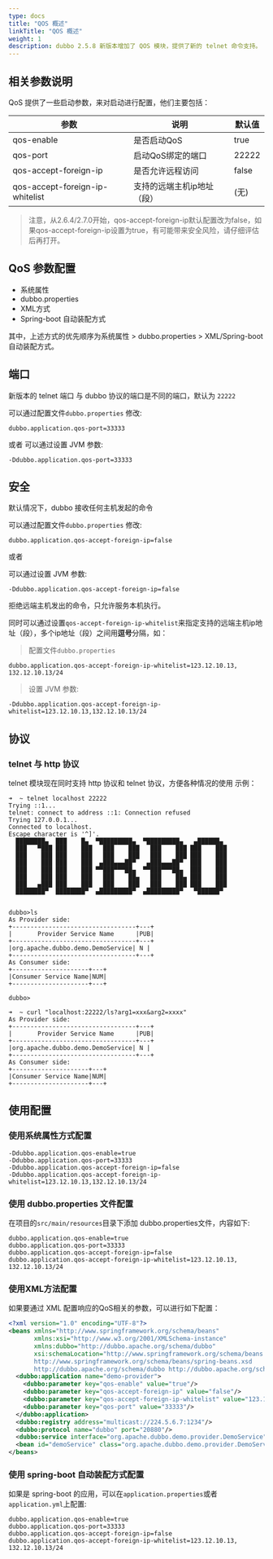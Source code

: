 ```yaml
---
type: docs
title: "QOS 概述"
linkTitle: "QOS 概述"
weight: 1
description: dubbo 2.5.8 新版本增加了 QOS 模块，提供了新的 telnet 命令支持。
---
```


## 相关参数说明
QoS 提供了一些启动参数，来对启动进行配置，他们主要包括：

| 参数                              | 说明             | 默认值   |
|---------------------------------|----------------|-------|
| qos-enable                      | 是否启动QoS        | true  |
| qos-port                        | 启动QoS绑定的端口     | 22222 |
| qos-accept-foreign-ip           | 是否允许远程访问       | false |
| qos-accept-foreign-ip-whitelist | 支持的远端主机ip地址（段） | (无)   |

> 注意，从2.6.4/2.7.0开始，qos-accept-foreign-ip默认配置改为false，如果qos-accept-foreign-ip设置为true，有可能带来安全风险，请仔细评估后再打开。

## QoS 参数配置

* 系统属性
* dubbo.properties
* XML方式
* Spring-boot 自动装配方式

其中，上述方式的优先顺序为系统属性 > dubbo.properties > XML/Spring-boot 自动装配方式。


## 端口
新版本的 telnet 端口 与 dubbo 协议的端口是不同的端口，默认为 `22222`

可以通过配置文件`dubbo.properties` 修改:
```
dubbo.application.qos-port=33333
```
或者
可以通过设置 JVM 参数:
```
-Ddubbo.application.qos-port=33333
```

## 安全
默认情况下，dubbo 接收任何主机发起的命令

可以通过配置文件`dubbo.properties` 修改:
```
dubbo.application.qos-accept-foreign-ip=false
```
或者

可以通过设置 JVM 参数:
```
-Ddubbo.application.qos-accept-foreign-ip=false
```
拒绝远端主机发出的命令，只允许服务本机执行。

同时可以通过设置`qos-accept-foreign-ip-whitelist`来指定支持的远端主机ip地址（段），多个ip地址（段）之间用**逗号**分隔，如：  
> 配置文件`dubbo.properties`
```
dubbo.application.qos-accept-foreign-ip-whitelist=123.12.10.13, 132.12.10.13/24
```
> 设置 JVM 参数:
```
-Ddubbo.application.qos-accept-foreign-ip-whitelist=123.12.10.13,132.12.10.13/24
```

 

## 协议
### telnet 与 http 协议

telnet 模块现在同时支持 http 协议和 telnet 协议，方便各种情况的使用
示例：
```
➜  ~ telnet localhost 22222
Trying ::1...
telnet: connect to address ::1: Connection refused
Trying 127.0.0.1...
Connected to localhost.
Escape character is '^]'.
  ████████▄  ███    █▄  ▀█████████▄  ▀█████████▄   ▄██████▄
  ███   ▀███ ███    ███   ███    ███   ███    ███ ███    ███
  ███    ███ ███    ███   ███    ███   ███    ███ ███    ███
  ███    ███ ███    ███  ▄███▄▄▄██▀   ▄███▄▄▄██▀  ███    ███
  ███    ███ ███    ███ ▀▀███▀▀▀██▄  ▀▀███▀▀▀██▄  ███    ███
  ███    ███ ███    ███   ███    ██▄   ███    ██▄ ███    ███
  ███   ▄███ ███    ███   ███    ███   ███    ███ ███    ███
  ████████▀  ████████▀  ▄█████████▀  ▄█████████▀   ▀██████▀


dubbo>ls
As Provider side:
+----------------------------------+---+
|       Provider Service Name      |PUB|
+----------------------------------+---+
|org.apache.dubbo.demo.DemoService| N |
+----------------------------------+---+
As Consumer side:
+---------------------+---+
|Consumer Service Name|NUM|
+---------------------+---+

dubbo>
```


```
➜  ~ curl "localhost:22222/ls?arg1=xxx&arg2=xxxx"
As Provider side:
+----------------------------------+---+
|       Provider Service Name      |PUB|
+----------------------------------+---+
|org.apache.dubbo.demo.DemoService| N |
+----------------------------------+---+
As Consumer side:
+---------------------+---+
|Consumer Service Name|NUM|
+---------------------+---+
```
## 使用配置
### 使用系统属性方式配置
```
-Ddubbo.application.qos-enable=true
-Ddubbo.application.qos-port=33333
-Ddubbo.application.qos-accept-foreign-ip=false
-Ddubbo.application.qos-accept-foreign-ip-whitelist=123.12.10.13,132.12.10.13/24
```

### 使用 dubbo.properties 文件配置
在项目的`src/main/resources`目录下添加 dubbo.properties文件，内容如下:
```
dubbo.application.qos-enable=true
dubbo.application.qos-port=33333
dubbo.application.qos-accept-foreign-ip=false
dubbo.application.qos-accept-foreign-ip-whitelist=123.12.10.13, 132.12.10.13/24
```

### 使用XML方法配置
如果要通过 XML 配置响应的QoS相关的参数，可以进行如下配置：
```xml
<?xml version="1.0" encoding="UTF-8"?>
<beans xmlns="http://www.springframework.org/schema/beans"
       xmlns:xsi="http://www.w3.org/2001/XMLSchema-instance"
       xmlns:dubbo="http://dubbo.apache.org/schema/dubbo"
       xsi:schemaLocation="http://www.springframework.org/schema/beans
       http://www.springframework.org/schema/beans/spring-beans.xsd
       http://dubbo.apache.org/schema/dubbo http://dubbo.apache.org/schema/dubbo/dubbo.xsd">
  <dubbo:application name="demo-provider">
    <dubbo:parameter key="qos-enable" value="true"/>
    <dubbo:parameter key="qos-accept-foreign-ip" value="false"/>
    <dubbo:parameter key="qos-accept-foreign-ip-whitelist" value="123.12.10.13,132.12.10.13/24"/>
    <dubbo:parameter key="qos-port" value="33333"/>
  </dubbo:application>
  <dubbo:registry address="multicast://224.5.6.7:1234"/>
  <dubbo:protocol name="dubbo" port="20880"/>
  <dubbo:service interface="org.apache.dubbo.demo.provider.DemoService" ref="demoService"/>
  <bean id="demoService" class="org.apache.dubbo.demo.provider.DemoServiceImpl"/>
</beans>
```

### 使用 spring-boot 自动装配方式配置
如果是 spring-boot 的应用，可以在`application.properties`或者`application.yml`上配置:

```
dubbo.application.qos-enable=true
dubbo.application.qos-port=33333
dubbo.application.qos-accept-foreign-ip=false
dubbo.application.qos-accept-foreign-ip-whitelist=123.12.10.13, 132.12.10.13/24
```
